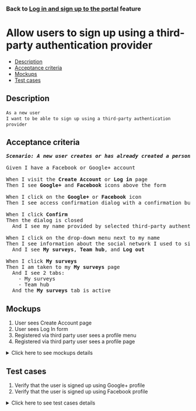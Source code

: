 ### Back to [Log in and sign up to the portal](../../) feature

# Allow users to sign up using a third-party authentication provider

- [Description](#description)
- [Acceptance criteria](#acceptance-criteria)
- [Mockups](#mockups)
- [Test cases](#test-cases)

## Description

    As a new user
    I want to be able to sign up using a third-party authentication provider

## Acceptance criteria

<pre>
<b><i>Scenario: A new user creates or has already created a personal account on Facebook or Google+</i></b>

Given I have a Facebook or Google+ account

When I visit the <b>Create Account</b> or <b>Log in</b> page
Then I see <b>Google+</b> and <b>Facebook</b> icons above the form

When I click on the <b>Google+</b> or <b>Facebook</b> icon
Then I see access confirmation dialog with a confirmation button

When I click <b>Confirm</b>
Then the dialog is closed
  And I see my name provided by selected third-party authentication provider instead of <b>Log in</b> and <b>Log out</b> buttons in the drop-down menu next to my name

When I click on the drop-down menu next to my name
Then I see information about the social network I used to sign up
  And I see <b>My surveys</b>, <b>Team hub</b>, and <b>Log out</b>

When I click <b>My surveys</b>
Then I am taken to my <b>My surveys</b> page
  And I see 2 tabs:
    - My surveys
    - Team hub
  And the <b>My surveys</b> tab is active
</pre>

## Mockups

1. User sees Create Account page
2. User sees Log In form
3. Registered via third party user sees a profile menu
4. Registered via third party user sees a profile page

<details>
  <summary>Click here to see mockups details</summary>

**1. User sees Create Account page:**

![User sees Create Account page](/products/sport_news_portal/web_application_features/log_in_and_sign_up/images/sing_up_empty_form.png)

**2. User sees Log In form:**

![User sees Log In form](/products/sport_news_portal/web_application_features/log_in_and_sign_up/images/log_in_empty_form.png)

**3. Registered via third party user sees a profile menu:**

![Registered via third party user sees a profile menu](/products/sport_news_portal/web_application_features/log_in_and_sign_up/images/user_profile_menu_for_third_party.png)

**4. Registered via third party user sees a profile page:**

![Registered via third party user sees a profile page](/products/sport_news_portal/web_application_features/log_in_and_sign_up/images/user_profile_third_party_login.png)

</details>

## Test cases

1. Verify that the user is signed up using Google+ profile
2. Verify that the user is signed up using Facebook profile

<details>
  <summary>Click here to see test cases details</summary>

### **#1. Verify that the user is signed up using Google+ profile**

|Preconditions|Steps|Expected result
------|-------|----------
|- Go to Sport News home page</br>- Not logged in to the account</br>- Google+ profile is created|1) Click **Log in**</br>2) Click on **Google+** icon above sign up form</br>3) On the confirmation dialog box, click **Confirm**|3) The dialog box is closed and I see my name provided by Google+ profile|

### **#2. Verify that the user is signed up using Facebook profile**

|Preconditions|Steps|Expected result
------|-------|----------
|- Go to Sport News home page</br>- Not logged in to the account</br>- Facebook profile is created|1) Click **Log in**</br>2) Click on **Facebook** icon above sign up form</br>3) On the confirmation dialog box, click **Confirm**|3) The dialog box is closed and I see my name provided by Facebook profile|

</details>
